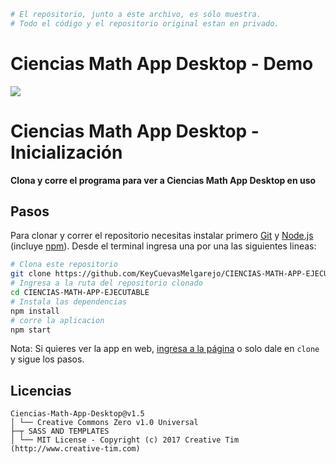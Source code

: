 ```bash
# El repositorio, junto a este archivo, es sólo muestra. 
# Todo el código y el repositorio original estan en privado.
```
# Ciencias Math App Desktop - Demo
![](Demo.gif)

# Ciencias Math App Desktop - Inicialización

**Clona y corre el programa para ver a Ciencias Math App Desktop en uso**

## Pasos

Para clonar y correr el repositorio necesitas instalar primero [Git](https://git-scm.com) y [Node.js](https://nodejs.org/en/download/) (incluye [npm](http://npmjs.com)). Desde el terminal ingresa una por una las siguientes lineas:

```bash
# Clona este repositorio
git clone https://github.com/KeyCuevasMelgarejo/CIENCIAS-MATH-APP-EJECUTABLE
# Ingresa a la ruta del repositorio clonado
cd CIENCIAS-MATH-APP-EJECUTABLE
# Instala las dependencias
npm install
# corre la aplicacion 
npm start
```

Nota: Si quieres ver la app en web, [ingresa a la página](https://cienciasmathapp.herokuapp.com) o solo dale en `clone` y sigue los pasos.

## Licencias
    Ciencias-Math-App-Desktop@v1.5
    │ └── Creative Commons Zero v1.0 Universal
    ├─┬ SASS AND TEMPLATES
    │ └── MIT License - Copyright (c) 2017 Creative Tim (http://www.creative-tim.com)
